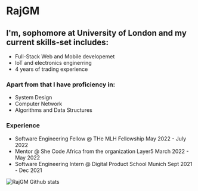 # RajGM

## I'm, sophomore at University of London and my current skills-set includes: 
- Full-Stack Web and Mobile developemet
- IoT and electronics enginerring
- 4 years of trading experience

### Apart from that I have proficiency in:
- System Design
- Computer Network
- Algorithms and Data Structures

### Experience
- Software Engineering Fellow @ THe MLH Fellowship May 2022 - July 2022
- Mentor @ She Code Africa from the organization Layer5  March 2022 - May 2022
- Software Engineering Intern @ Digital Product School Munich Sept 2021 - Dec 2021

![RajGM Github stats](https://github-readme-stats.vercel.app/api?username=RajGM)
